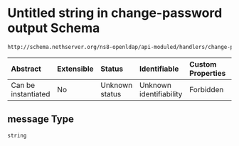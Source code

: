 # Untitled string in change-password output Schema

```txt
http://schema.nethserver.org/ns8-openldap/api-moduled/handlers/change-password/validate-output.json#/properties/message
```



| Abstract            | Extensible | Status         | Identifiable            | Custom Properties | Additional Properties | Access Restrictions | Defined In                                                                            |
| :------------------ | :--------- | :------------- | :---------------------- | :---------------- | :-------------------- | :------------------ | :------------------------------------------------------------------------------------ |
| Can be instantiated | No         | Unknown status | Unknown identifiability | Forbidden         | Allowed               | none                | [validate-output.json\*](change-password/validate-output.json "open original schema") |

## message Type

`string`
